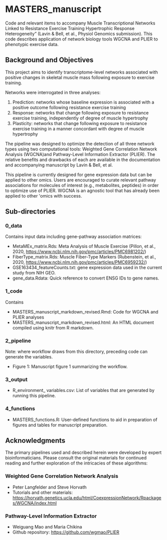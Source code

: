 # MASTERS_manuscript
Code and relevant items to accompany Muscle Transcriptional Networks Linked to Resistance Exercise Training Hypertrophic Response Heterogeneity” (Lavin &amp; Bell, et al., Physiol Genomics submission). 
This code describes application of network biology tools WGCNA and PLIER to phenotypic exercise data.

## Background and Objectives
This project aims to identify transcriptome-level networks associated with positive changes in skeletal muscle mass following exposure to exercise training. 

Networks were interrogated in three analyses:
1. Prediction: networks whose baseline expression is associated with a positive outcome following resistance exercise training
2. Response: networks that change following exposure to resistance exercise training, independently of degree of muscle hypertrophy
3. Plasticity: networks that change following exposure to resistance exercise training in a manner concordant with degree of muscle hypertrophy

The pipeline was designed to optimize the detection of all three network types using two computational tools: Weighted Gene Correlation Network Analysis (WGCNA)and Pathway-Level Information Extractor (PLIER). The relative benefits and drawbacks of each are available in the documentation and accompanying manuscript by Lavin & Bell, et al. 

This pipeline is currently designed for gene expression data but can be applied to other omics. Users are encouraged to curate relevant pathway associations for molecules of interest (e.g., metabolites, peptides) in order to optimize use of PLIER. WGCNA is an agnostic tool that has already been applied to other 'omics with success. 

## Sub-directories
### 0_data
Contains input data including gene-pathway association matrices:
- MetaMEx_matrix.Rds: Meta Analysis of Muscle Exercise (Pillon, et al., 2020, https://www.ncbi.nlm.nih.gov/pmc/articles/PMC6981202/)
- FiberType_matrix.Rds: Muscle Fiber-Type Markers (Rubenstein, et al., 2020, https://www.ncbi.nlm.nih.gov/pmc/articles/PMC6959232/)
- GSE163434_featureCounts.txt: gene expression data used in the current study from NIH GEO.
- gene_data.Rdata: Quick reference to convert ENSG IDs to gene names.

### 1_code
Contains 
- MASTERS_manuscript_markdown_revised.Rmd: Code for WGCNA and PLIER analyses
- MASTERS_manuscript_markdown_revised.html: An HTML document compiled using knitr from R markdown. 

### 2_pipeline
Note: where workflow draws from this directory, preceding code can generate the variables.
- Figure 1: Manuscript figure 1 summarizing the workflow.

### 3_output
- R_environment_ variables.csv: List of variables that are generated by running this pipeline. 

### 4_functions
- MASTERS_functions.R: User-defined functions to aid in preparation of figures and tables for manuscript preparation.

## Acknowledgments
The primary pipelines used and described herein were developed by expert bioinformaticians. Please consult the original materials for continued reading and further exploration of the intricacies of these algorithms:

### Weighted Gene Correlation Network Analysis
- Peter Langfelder and Steve Horvath
- Tutorials and other materials: https://horvath.genetics.ucla.edu/html/CoexpressionNetwork/Rpackages/WGCNA/index.html

### Pathway-Level Information Extractor
- Weiguang Mao and Maria Chikina
- Github repository: https://github.com/wgmao/PLIER
